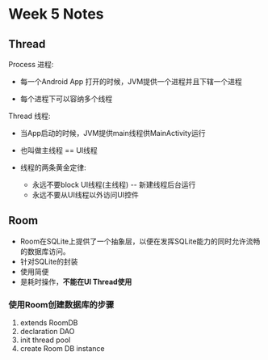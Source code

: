 # Week 5 Notes

## Thread

Process 进程:

- 每一个Android App 打开的时候，JVM提供一个进程并且下辖一个进程

- 每个进程下可以容纳多个线程

Thread 线程:

- 当App启动的时候，JVM提供main线程供MainActivity运行

- 也叫做主线程 == UI线程

- 线程的两条黄金定律:

  - 永远不要block UI线程(主线程) -- 新建线程后台运行
  - 永远不要从UI线程以外访问UI控件

## Room

- Room在SQLite上提供了一个抽象层，以便在发挥SQLite能力的同时允许流畅的数据库访问。
- 针对SQLite的封装
- 使用简便
- 是耗时操作，**不能在UI Thread使用**

### 使用Room创建数据库的步骤

1. extends RoomDB
2. declaration DAO
3. init thread pool
4. create Room DB instance

